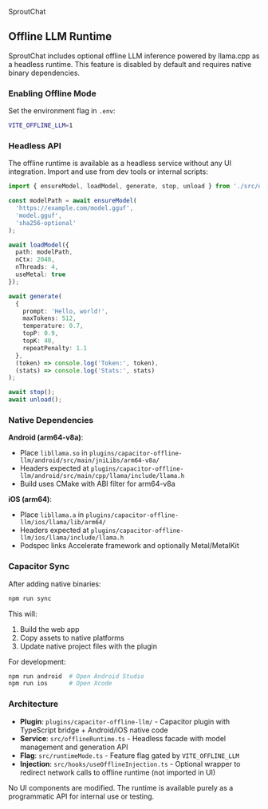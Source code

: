 SproutChat

## Offline LLM Runtime

SproutChat includes optional offline LLM inference powered by llama.cpp as a headless runtime. This feature is disabled by default and requires native binary dependencies.

### Enabling Offline Mode

Set the environment flag in `.env`:

```bash
VITE_OFFLINE_LLM=1
```

### Headless API

The offline runtime is available as a headless service without any UI integration. Import and use from dev tools or internal scripts:

```typescript
import { ensureModel, loadModel, generate, stop, unload } from './src/offlineRuntime';

const modelPath = await ensureModel(
  'https://example.com/model.gguf',
  'model.gguf',
  'sha256-optional'
);

await loadModel({
  path: modelPath,
  nCtx: 2048,
  nThreads: 4,
  useMetal: true
});

await generate(
  {
    prompt: 'Hello, world!',
    maxTokens: 512,
    temperature: 0.7,
    topP: 0.9,
    topK: 40,
    repeatPenalty: 1.1
  },
  (token) => console.log('Token:', token),
  (stats) => console.log('Stats:', stats)
);

await stop();
await unload();
```

### Native Dependencies

**Android (arm64-v8a)**:
- Place `libllama.so` in `plugins/capacitor-offline-llm/android/src/main/jniLibs/arm64-v8a/`
- Headers expected at `plugins/capacitor-offline-llm/android/src/main/cpp/llama/include/llama.h`
- Build uses CMake with ABI filter for arm64-v8a

**iOS (arm64)**:
- Place `libllama.a` in `plugins/capacitor-offline-llm/ios/llama/lib/arm64/`
- Headers expected at `plugins/capacitor-offline-llm/ios/llama/include/llama.h`
- Podspec links Accelerate framework and optionally Metal/MetalKit

### Capacitor Sync

After adding native binaries:

```bash
npm run sync
```

This will:
1. Build the web app
2. Copy assets to native platforms
3. Update native project files with the plugin

For development:

```bash
npm run android  # Open Android Studio
npm run ios      # Open Xcode
```

### Architecture

- **Plugin**: `plugins/capacitor-offline-llm/` - Capacitor plugin with TypeScript bridge + Android/iOS native code
- **Service**: `src/offlineRuntime.ts` - Headless facade with model management and generation API
- **Flag**: `src/runtimeMode.ts` - Feature flag gated by `VITE_OFFLINE_LLM`
- **Injection**: `src/hooks/useOfflineInjection.ts` - Optional wrapper to redirect network calls to offline runtime (not imported in UI)

No UI components are modified. The runtime is available purely as a programmatic API for internal use or testing.
